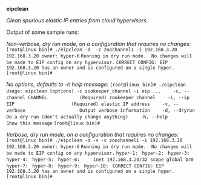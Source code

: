 __eipclean__

_Clean spurious elastic IP entries from cloud hypervisors._

Output of some sample runs:

_Non-verbose, dry run mode, on a configuration that requires no changes:_
`[root@linux bin]# ./eipclean -d  -c zoochannel1 -i 192.168.3.20`
`192.168.3.20 owner: hyper-6`
`Running in dry run mode.  No changes will be made to EIP config on any hypervisor.`
`CORRECT CONFIG: EIP 192.168.3.20 has an owner and is configured on a single hyper.`
`[root@linux bin]#`

_No options, defaults to -h help message:_
`[root@linux bin]# ./eipclean`
`Usage: eipclean [options] -c zookeeper_channel -i eip ...`
`    -c, --channel CHANNEL            (Required) zookeeper channel`
`    -i, --ip EIP                     (Required) elastic IP address`
`    -v, --verbose                    Output verbose information`
`    -d, --dryrun                     Do a dry run (don't actually change anything)`
`    -h, --help                       Show this message`
`[root@linux bin]#`

_Verbose, dry run mode, on a configuration that requires no changes:_
`[root@linux bin]# ./eipclean -d -v -c zoochannel1 -i 192.168.3.20`
`192.168.3.20 owner: hyper-6`
`Running in dry run mode.  No changes will be made to EIP config on any hypervisor.`
`hyper-1: `
`hyper-2: `
`hyper-3: `
`hyper-4: `
`hyper-5: `
`hyper-6:     inet 192.168.3.20/32 scope global br0`
`hyper-7: `
`hyper-8: `
`hyper-9: `
`hyper-10: `
`CORRECT CONFIG: EIP 192.168.3.20 has an owner and is configured on a single hyper.`
`[root@linux bin]#`
